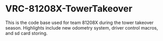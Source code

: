 # VRC-81208X-TowerTakeover
This is the code base used for team 81208X during the tower takeover season. Highlights include new odometry system, driver control macros, and sd card storing. 
